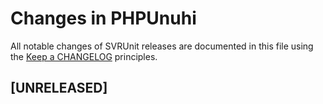 # Changes in PHPUnuhi

All notable changes of SVRUnit releases are documented in this file
using the [Keep a CHANGELOG](https://keepachangelog.com/) principles.

## [UNRELEASED]

